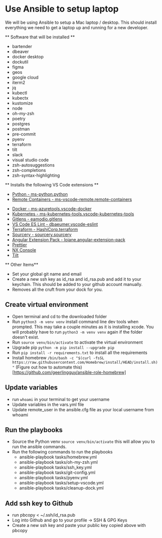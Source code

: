 # Use Ansible to setup laptop

We will be using Ansible to setup a Mac laptop / desktop. This should install everything we need to get a laptop up and running for a new developer.

** Software that will be installed **
* bartender
* dbeaver
* docker desktop
* dockutil
* figma
* geos
* google cloud
* iterm2
* jq
* kubectl
* kubectx
* kustomize
* node
* oh-my-zsh
* poetry
* postgres
* postman
* pre-commit
* pyenv
* terraform
* tilt
* slack
* visual studio code
* zsh-autosuggestions
* zsh-completions
* zsh-syntax-highlighting

** Installs the following VS Code extensions **
* [Python - ms-python.python](https://marketplace.visualstudio.com/items?itemName=ms-python.python)
* [Remote Containers - ms-vscode-remote.remote-containers](https://marketplace.visualstudio.com/items?itemName=ms-vscode-remote.remote-containers)
- [Docker - ms-azuretools.vscode-docker](https://marketplace.visualstudio.com/items?itemName=ms-azuretools.vscode-docker)
- [Kubernetes - ms-kubernetes-tools.vscode-kubernetes-tools](https://marketplace.visualstudio.com/items?itemName=ms-kubernetes-tools.vscode-kubernetes-tools)
- [Gitlens - eamodio.gitlens](https://marketplace.visualstudio.com/items?itemName=eamodio.gitlens)
- [VS Code ES Lint - dbaeumer.vscode-eslint](https://marketplace.visualstudio.com/items?itemName=dbaeumer.vscode-eslint)
- [Terraform - HashiCorp.terraform](https://marketplace.visualstudio.com/items?itemName=HashiCorp.terraform)
- [Sourcery - sourcery.sourcery](https://marketplace.visualstudio.com/items?itemName=sourcery.sourcery)
- [Angular Extension Pack - loiane.angular-extension-pack](https://marketplace.visualstudio.com/items?itemName=loiane.angular-extension-pack)
- [Prettier](https://marketplace.visualstudio.com/items?itemName=esbenp.prettier-vscode)
- [NX Console](https://marketplace.visualstudio.com/items?itemName=nrwl.angular-console)
- [Tilt](https://marketplace.visualstudio.com/items?itemName=Tchoupinax.tilt)

** Other Items**
* Set your global git name and email
* Create a new ssh key as id_rsa and id_rsa.pub and add it to your keychain. This should be added to your github account manually.
* Removes all the cruft from your dock for you.

## Create virtual environment
* Open terminal and cd to the downloaded folder
* Run `python3 -m venv venv` install command line dev tools when prompted. This may take a couple minutes as it is installing xcode. You will probably have to run `python3 -m venv venv` again if the folder doesn't exist.
* Run `source venv/bin/activate` to activate the virtual environment
* Upgrade pip `python -m pip install --upgrade pip`
* Run `pip install -r requirements.txt` to install all the requirements
* Install homebrew `/bin/bash -c "$(curl -fsSL https://raw.githubusercontent.com/Homebrew/install/HEAD/install.sh)"` (Figure out how to automate this)[https://github.com/geerlingguy/ansible-role-homebrew]
## Update variables
* run `whoami` in your terminal to get your username
* Update variables in the vars.yml file
* Update remote_user in the ansible.cfg file as your local username from whoami
## Run the playbooks

* Source the Python venv `source venv/bin/activate` this will allow you to run the ansible commands.
* Run the following commands to run the playbooks
  * ansible-playbook tasks/homebrew.yml
  * ansible-playbook tasks/oh-my-zsh.yml
  * ansible-playbook tasks/ssh_key.yml
  * ansible-playbook tasks/git-config.yml
  * ansible-playbook tasks/pyenv.yml
  * ansible-playbook tasks/setup-vscode.yml
  * ansible-playbook tasks/cleanup-dock.yml


## Add ssh key to Github
* run pbcopy < ~/.ssh/id_rsa.pub
* Log into Github and go to your profile -> SSH & GPG Keys
* Create a new ssh key and paste your public key copied above with pbcopy
